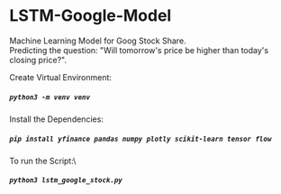 # LSTM-Google-Model
Machine Learning Model for Goog Stock Share.\
Predicting the question: "Will tomorrow's price be higher than today's closing price?".

Create Virtual Environment:
##### `python3 -m venv venv`

Install the Dependencies:
##### `pip install yfinance pandas numpy plotly scikit-learn tensor flow`

To run the Script:\
##### `python3 lstm_google_stock.py`
